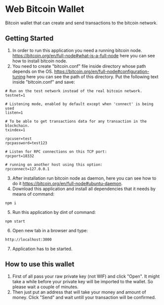 # Web Bitcoin Wallet

Bitcoin wallet that can create and send transactions to the bitcoin network.

## Getting Started

1) In order to run this application you need a running bitcoin node. https://bitcoin.org/en/full-node#what-is-a-full-node here you can see how to install bitcoin node.
2) You need to create "bitcoin.conf" file inside directory whose path depends on the OS. https://bitcoin.org/en/full-node#configuration-tuning here you can see the path of this directory. Put the following text inside "bitcoin.conf" and save:
```
# Run on the test network instead of the real bitcoin network.
testnet=1

# Listening mode, enabled by default except when 'connect' is being used
listen=1

# To be able to get transactions data for any transaction in the blockchain.
txindex=1

rpcuser=test
rpcpassword=test123

# Listen for RPC connections on this TCP port:
rpcport=18332

# running on another host using this option:
rpcconnect=127.0.0.1
```
3) After installation run bitcoin node as daemon, here you can see how to do it https://bitcoin.org/en/full-node#ubuntu-daemon.
4) Download this application and install all dependencies that it needs by means of command:
```
npm i
```
5) Run this application by dint of command:
```
npm start
```
6) Open new tab in a browser and type:
```
http://localhost:3000
```
7) Application has to be started.

## How to use this wallet

1) First of all pass your raw private key (not WIF) and click "Open". It might take a while before your private key will be imported to the wallet. So please wait a couple of minutes.
2) Then just put an address that will take your money and amount of money. Click "Send" and wait untill your transaction will be confirmed.
